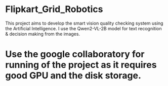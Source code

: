 # Flipkart_Grid_Robotics
This project aims to develop the smart vision quality checking system using the Artificial Intelligence. I use the Qwen2-VL-2B model for text recognition &amp; decision making from the images.

# Use the google collaboratory for running of the project as it requires good GPU and the disk storage.
